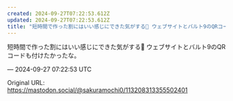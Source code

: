 ```yaml
---
created: 2024-09-27T07:22:53.612Z
updated: 2024-09-27T07:22:53.612Z
title: "短時間で作った割にはいい感じにできた気がする🔶 ウェブサイトとバルト9のQRコー[...]"
---
```


<p>短時間で作った割にはいい感じにできた気がする🔶 ウェブサイトとバルト9のQRコードも付けたかったな。</p>

&mdash; 2024-09-27 07:22:53 UTC

Original URL: https://mastodon.social/@sakuramochi0/113208313355502401
